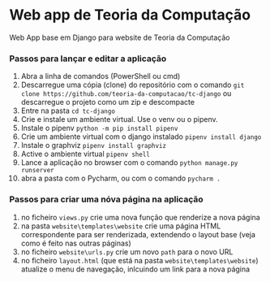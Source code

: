 # Web app de Teoria da Computação
Web App base em Django para website de Teoria da Computação

### Passos para lançar e editar a aplicação
1. Abra a linha de comandos (PowerShell ou cmd)
1. Descarregue uma cópia (clone) do repositório com o comando `git clone https://github.com/teoria-da-computacao/tc-django` ou descarregue o projeto como um zip e descompacte
1. Entre na pasta  `cd tc-django`
2. Crie e instale um ambiente virtual. Use o venv ou o pipenv.
3. Instale o pipenv `python -m pip install pipenv`
4. Crie um ambiente virtual com o django instalado `pipenv install django`
5. Instale o graphviz `pipenv install graphviz`
6. Active o ambiente virtual `pipenv shell`
7. Lance a aplicação no browser com o comando `python manage.py runserver`
8. abra a pasta com o Pycharm, ou com o comando `pycharm .`

### Passos para criar uma nóva página na aplicação
1. no ficheiro `views.py` crie uma nova função que renderize a nova página
2. na pasta `website\templates\website` crie uma página HTML correspondente para ser renderizada, extendendo o layout base (veja como é feito nas outras páginas)
3. no ficheiro `website\urls.py` crie um novo `path` para o novo URL
4. no ficheiro `layout.html` (que está na pasta `website\templates\website`) atualize o menu de navegação, inlcuindo um link para a nova página
